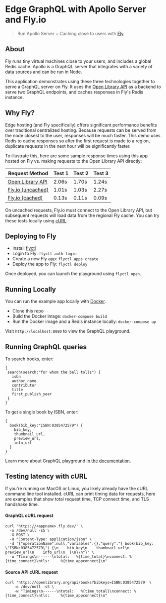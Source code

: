 # Edge GraphQL with Apollo Server and Fly.io

> Run Apollo Server + Caching close to users with [Fly](https://fly.io/).

## About

Fly runs tiny virtual machines close to your users, and includes a global Redis cache. Apollo is a GraphQL server that
integrates with a variety of data sources and can be run in Node.

This application demonstrates using these three technologies together to serve a GraphQL server on Fly. It
uses the [Open Library API](https://openlibrary.org/developers/api) as a backend to serve two GraphQL endpoints, and
caches responses in Fly's Redis instance.

## Why Fly?

Edge hosting (and Fly specifically) offers significant performance benefits over traditional centralized hosting.
Because requests can be served from the node closest to the user, responses will be much faster. This demo uses 
Redis to cache responses so after the first request is made to a region, duplicate requests in the next hour 
will be significantly faster.

To illustrate this, here are some sample response times using this app hosted on Fly vs. making requests to the 
Open Library API directly:

| Request Method    | Test 1 | Test 2 | Test 3 |
|-------------------|--------|--------|--------|
| [Open Library API](#source-api-curl-request)  | 2.06s  | 1.70s  | 1.24s  |
| [Fly.io (uncached)](#graphql-curl-request) | 1.01s  | 1.03s  | 2.27s  |
| [Fly.io (cached)](#graphql-curl-request)   | 0.13s  | 0.11s  | 0.09s  |

On uncached requests, Fly.io must connect to the Open Library API, but subsequent requests will load data from the regional Fly cache. You can try these tests locally using [cURL](#testing-latency-with-curl)

## Deploying to Fly

- Install [flyctl](https://fly.io/docs/getting-started/installing-flyctl/)
- Login to Fly: `flyctl auth login`
- Create a new Fly app: `flyctl apps create`
- Deploy the app to Fly: `flyctl deploy`

Once deployed, you can launch the playground using `flyctl open`.

## Running Locally

You can run the example app locally with [Docker](https://www.docker.com/get-started).

- Clone this repo
- Build the Docker image: `docker-compose build`
- Run the Docker image and a Redis instance locally: `docker-compose up`

Visit `http://localhost:8080` to view the GraphQL playground.

## Running GraphQL queries

To search books, enter:

```
{
 search(search:"for whom the bell tolls") {
   isbn
   author_name
   contributor
   title
   first_publish_year
 }
}
```

To get a single book by ISBN, enter:

```
{
  book(bib_key:"ISBN:0385472579") {
    bib_key,
    thumbnail_url,
    preview_url,
    info_url
  }
}
```

Learn more about GraphQL playground [in the documentation](https://www.apollographql.com/docs/apollo-server/testing/graphql-playground/).

## Testing latency with cURL

If you're running on MacOS or Linux, you likely already have the cURL command line tool installed. cURL can print timing data for requests, here are examples that show total request time, TCP connect time, and TLS handshake time.

#### GraphQL cURL request
```curl
curl 'https://<appname>.fly.dev/' \
  -o /dev/null -sS \
  -X POST \
  -H "Content-Type: application/json" \
  -d '{"operationName":null,"variables":{},"query":"{ book(bib_key: \"ISBN:0385472579\") {\n    bib_key\n    thumbnail_url\n    preview_url\n    info_url\n  }\n}\n"}' \
  -w "Timings\n------\ntotal:   %{time_total}\nconnect: %{time_connect}\ntls:     %{time_appconnect}\n"
```

#### Source API cURL request
```curl
curl 'https://openlibrary.org/api/books?bibkeys=ISBN:0385472579' \
    -o /dev/null -sS \
    -w "Timings\n------\ntotal:   %{time_total}\nconnect: %{time_connect}\ntls:     %{time_appconnect}\n"
```